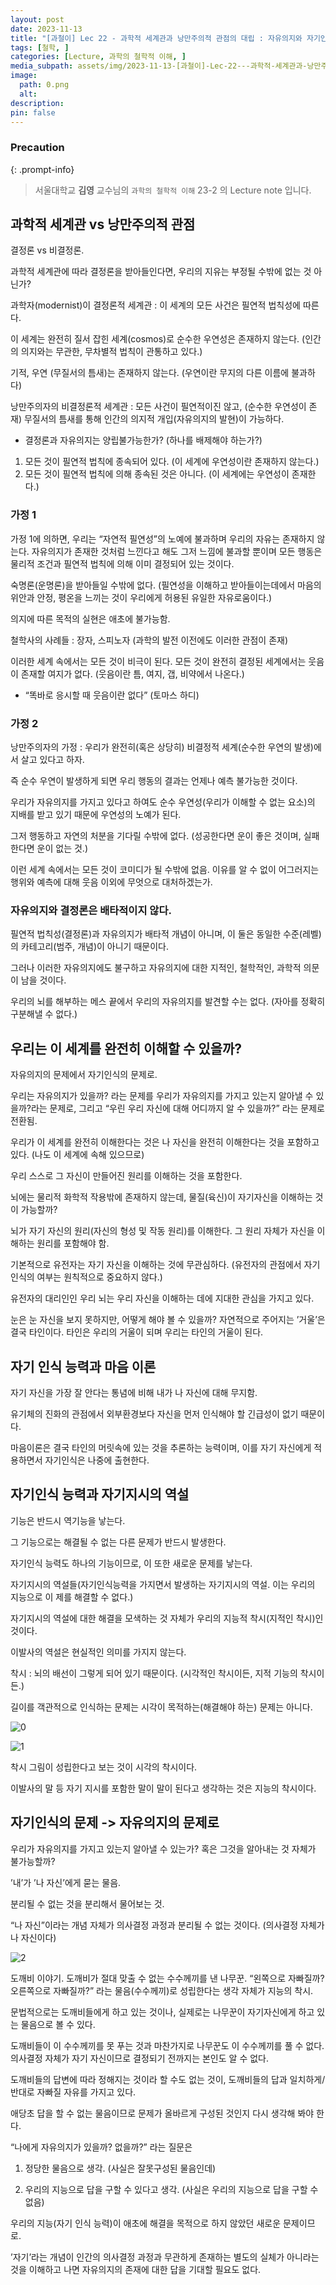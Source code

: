 ```yaml
---
layout: post
date: 2023-11-13
title: "[과철이] Lec 22 - 과학적 세계관과 낭만주의적 관점의 대립 : 자유의지와 자기인식"
tags: [철학, ]
categories: [Lecture, 과학의 철학적 이해, ]
media_subpath: assets/img/2023-11-13-[과철이]-Lec-22---과학적-세계관과-낭만주의적-관점의-대립-:-자유의지와-자기인식.md/
image:
  path: 0.png
  alt:  
description:  
pin: false
---
```



### Precaution


{: .prompt-info}


> 서울대학교 **김영** 교수님의 `과학의 철학적 이해` 23-2 의 Lecture note 입니다. 


## 과학적 세계관 vs 낭만주의적 관점


결정론 vs 비결정론.


과학적 세계관에 따라 결정론을 받아들인다면, 우리의 지유는 부정될 수밖에 없는 것 아닌가?


과학자(modernist)이 결정론적 세계관 : 이 세계의 모든 사건은 필연적 법칙성에 따른다.


이 세계는 완전히 질서 잡힌 세계(cosmos)로 순수한 우연성은 존재하지 않는다. (인간의 의지와는 무관한, 무차별적 법칙이 관통하고 있다.)


기적, 우연 (무질서의 틈새)는 존재하지 않는다. (우연이란 무지의 다른 이름에 불과하다)


낭만주의자의 비결정론적 세계관 : 모든 사건이 필연적이진 않고, (순수한 우연성이 존재) 무질서의 틈새를 통해 인간의 의지적 개입(자유의지의 발현)이 가능하다.

- 결정론과 자유의지는 양립불가능한가? (하나를 배제해야 하는가?)
1. 모든 것이 필연적 법칙에 종속되어 있다. (이 세계에 우연성이란 존재하지 않는다.)
2. 모든 것이 필연적 법칙에 의해 종속된 것은 아니다. (이 세계에는 우연성이 존재한다.)

### 가정 1


가정 1에 의하면, 우리는 “자연적 필연성”의 노예에 불과하며 우리의 자유는 존재하지 않는다. 자유의지가 존재한 것처럼 느낀다고 해도 그저 느낌에 불과할 뿐이며 모든 행동은 물리적 조건과 필연적 법칙에 의해 이미 결정되어 있는 것이다.


숙명론(운명론)을 받아들일 수밖에 없다. (필연성을 이해하고 받아들이는데에서 마음의 위안과 안정, 평온을 느끼는 것이 우리에게 허용된 유일한 자유로움이다.)


의지에 따른 목적의 실현은 애초에 불가능함.


철학사의 사례들 : 장자, 스피노자 (과학의 발전 이전에도 이러한 관점이 존재)


이러한 세계 속에서는 모든 것이 비극이 된다. 모든 것이 완전히 결정된 세계에서는 웃음이 존재할 여지가 없다. (웃음이란 틈, 여지, 갭, 비약에서 나온다.)

- “똑바로 응시할 때 웃음이란 없다” (토마스 하디)

### 가정 2


낭만주의자의 가정 : 우리가 완전히(혹은 상당히) 비결정적 세계(순수한 우연의 발생)에서 살고 있다고 하자.


즉 순수 우연이 발생하게 되면 우리 행동의 결과는 언제나 예측 불가능한 것이다.


우리가 자유의지를 가지고 있다고 하여도 순수 우연성(우리가 이해할 수 없는 요소)의 지배를 받고 있기 때문에 우연성의 노예가 된다.


그저 행동하고 자연의 처분을 기다릴 수밖에 없다. (성공한다면 운이 좋은 것이며, 실패한다면 운이 없는 것.)


이런 세계 속에서는 모든 것이 코미디가 될 수밖에 없음. 이유를 알 수 없이 어그러지는 행위와 예측에 대해 웃음 이외에 무엇으로 대처하겠는가.


### 자유의지와 결정론은 배타적이지 않다.


필연적 법칙성(결정론)과 자유의지가 배타적 개념이 아니며, 이 둘은 동일한 수준(레벨)의 카테고리(범주, 개념)이 아니기 때문이다.


그러나 이러한 자유의지에도 불구하고 자유의지에 대한 지적인, 철학적인, 과학적 의문이 남을 것이다.


우리의 뇌를 해부하는 메스 끝에서 우리의 자유의지를 발견할 수는 없다. (자아를 정확히 구분해낼 수 없다.)


## 우리는 이 세계를 완전히 이해할 수 있을까?


자유의지의 문제에서 자기인식의 문제로.


우리는 자유의지가 있을까? 라는 문제를 우리가 자유의지를 가지고 있는지 알아낼 수 있을까?라는 문제로, 그리고 “우린 우리 자신에 대해 어디까지 알 수 있을까?” 라는 문제로 전환됨.


우리가 이 세계를 완전히 이해한다는 것은 나 자신을 완전히 이해한다는 것을 포함하고 있다. (나도 이 세계에 속해 있으므로)


우리 스스로 그 자신이 만들어진 원리를 이해하는 것을 포함한다.


뇌에는 물리적 화학적 작용밖에 존재하지 않는데, 물질(육신)이 자기자신을 이해하는 것이 가능할까?


뇌가 자기 자신의 원리(자신의 형성 및 작동 원리)를 이해한다. 그 원리 자체가 자신을 이해하는 원리를 포함해야 함.


기본적으로 유전자는 자기 자신을 이해하는 것에 무관심하다. (유전자의 관점에서 자기 인식의 여부는 원칙적으로 중요하지 않다.)


유전자의 대리인인 우리 뇌는 우리 자신을 이해하는 데에 지대한 관심을 가지고 있다.


눈은 눈 자신을 보지 못하지만, 어떻게 해야 볼 수 있을까? 자연적으로 주어지는 ’거울’은 결국 타인이다. 타인은 우리의 거울이 되며 우리는 타인의 거울이 된다.


## 자기 인식 능력과 마음 이론


자기 자신을 가장 잘 안다는 통념에 비해 내가 나 자신에 대해 무지함.


유기체의 진화의 관점에서 외부환경보다 자신을 먼저 인식해야 할 긴급성이 없기 때문이다.


마음이론은 결국 타인의 머릿속에 있는 것을 추론하는 능력이며, 이를 자기 자신에게 적용하면서 자기인식은 나중에 출현한다.


## 자기인식 능력과 자기지시의 역설


기능은 반드시 역기능을 낳는다.


그 기능으로는 해결될 수 없는 다른 문제가 반드시 발생한다.


자기인식 능력도 하나의 기능이므로, 이 또한 새로운 문제를 낳는다.


자기지시의 역설들(자기인식능력을 가지면서 발생하는 자기지시의 역설. 이는 우리의 지능으로 이 제를 해결할 수 없다.)


자기지시의 역설에 대한 해결을 모색하는 것 자체가 우리의 지능적 착시(지적인 착시)인 것이다.


이발사의 역설은 현실적인 의미를 가지지 않는다.


착시 : 뇌의 배선이 그렇게 되어 있기 때문이다. (시각적인 착시이든, 지적 기능의 착시이든.)


길이를 객관적으로 인식하는 문제는 시각이 목적하는(해결해야 하는) 문제는 아니다.


![0](/0.png)


![1](/1.png)


착시 그림이 성립한다고 보는 것이 시각의 착시이다.


이발사의 말 등 자기 지시를 포함한 말이 말이 된다고 생각하는 것은 지능의 착시이다.


## 자기인식의 문제 -> 자유의지의 문제로


우리가 자유의지를 가지고 있는지 알아낼 수 있는가? 혹은 그것을 알아내는 것 자체가 불가능할까?


’내’가 ’나 자신’에게 묻는 물음.


분리될 수 없는 것을 분리해서 물어보는 것.


“나 자신”이라는 개념 자체가 의사결정 과정과 분리될 수 없는 것이다. (의사결정 자체가 나 자신이다)


![2](/2.png)


도깨비 이야기. 도깨비가 절대 맞출 수 없는 수수께끼를 낸 나무꾼. “왼쪽으로 자빠질까? 오른쪽으로 자빠질까?” 라는 물음(수수께끼)로 성립한다는 생각 자체가 지능의 착시.


문법적으로는 도깨비들에게 하고 있는 것이나, 실제로는 나무꾼이 자기자신에게 하고 있는 물음으로 볼 수 있다.


도깨비들이 이 수수께끼를 못 푸는 것과 마찬가지로 나무꾼도 이 수수께끼를 풀 수 없다. 의사결정 자체가 자기 자신이므로 결정되기 전까지는 본인도 알 수 없다.


도깨비들의 답변에 따라 정해지는 것이라 할 수도 없는 것이, 도깨비들의 답과 일치하게/반대로 자빠질 자유를 가지고 있다.


애당초 답을 할 수 없는 물음이므로 문제가 올바르게 구성된 것인지 다시 생각해 봐야 한다.


“나에게 자유의지가 있을까? 없을까?” 라는 질문은


1. 정당한 물음으로 생각. (사실은 잘못구성된 물음인데)


2. 우리의 지능으로 답을 구할 수 있다고 생각. (사실은 우리의 지능으로 답을 구할 수 없음)


우리의 지능(자기 인식 능력)이 애초에 해결을 목적으로 하지 않았던 새로운 문제이므로.


’자기’라는 개념이 인간의 의사결정 과정과 무관하게 존재하는 별도의 실체가 아니라는 것을 이해하고 나면 자유의지의 존재에 대한 답을 기대할 필요도 없다.

